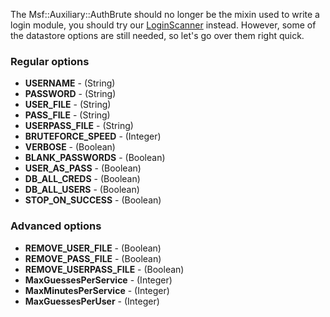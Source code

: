 The Msf::Auxiliary::AuthBrute should no longer be the mixin used to write a login module, you should try our [LoginScanner](https://github.com/rapid7/metasploit-framework/wiki/Creating-Metasploit-Framework-LoginScanners) instead. However, some of the datastore options are still needed, so let's go over them right quick.

### Regular options

* **USERNAME** - (String) 
* **PASSWORD** - (String) 
* **USER_FILE** - (String) 
* **PASS_FILE** - (String) 
* **USERPASS_FILE** - (String)  
* **BRUTEFORCE_SPEED** - (Integer) 
* **VERBOSE** - (Boolean)
* **BLANK_PASSWORDS** - (Boolean) 
* **USER_AS_PASS** - (Boolean) 
* **DB_ALL_CREDS** - (Boolean) 
* **DB_ALL_USERS** - (Boolean) 
* **STOP_ON_SUCCESS** - (Boolean) 

### Advanced options

* **REMOVE_USER_FILE** - (Boolean)
* **REMOVE_PASS_FILE** - (Boolean)
* **REMOVE_USERPASS_FILE** - (Boolean)
* **MaxGuessesPerService** - (Integer) 
* **MaxMinutesPerService** - (Integer) 
* **MaxGuessesPerUser** - (Integer) 